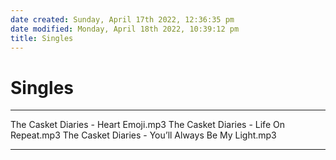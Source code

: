 ```yaml
---
date created: Sunday, April 17th 2022, 12:36:35 pm
date modified: Monday, April 18th 2022, 10:39:12 pm
title: Singles
---
```

# Singles
---


The Casket Diaries - Heart Emoji.mp3
The Casket Diaries - Life On Repeat.mp3
The Casket Diaries - You’ll Always Be My Light.mp3

---
